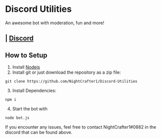 # Discord Utilities
An awesome bot with moderation, fun and more!

## | [Discord](https://discord.gg/pXCkAqk)

## How to Setup
1. Install [Nodejs](https://nodejs.org/en/download/)
2. Install git or just download the repository as a zip file:
```
git clone https://github.com/NightCrafter1/Discord-Utilities
```
3. Install Dependencies:
```
npm i
```
4. Start the bot with 
```
node bot.js
```
If you encounter any issues, feel free to contact NightCrafter1#0882 in the discord that can be found above.